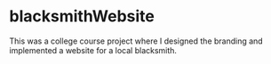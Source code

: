 # blacksmithWebsite
This was a college course project where I designed the branding and implemented a website for a local blacksmith.

